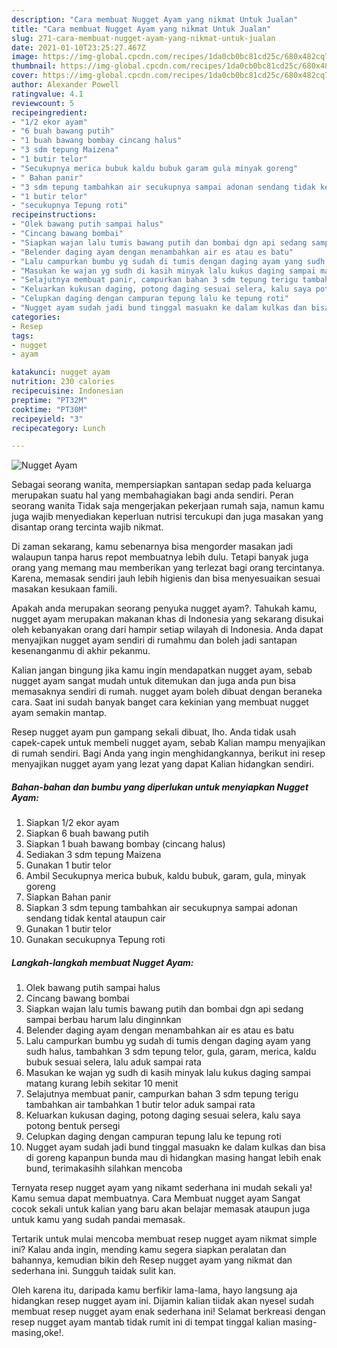 ```yaml
---
description: "Cara membuat Nugget Ayam yang nikmat Untuk Jualan"
title: "Cara membuat Nugget Ayam yang nikmat Untuk Jualan"
slug: 271-cara-membuat-nugget-ayam-yang-nikmat-untuk-jualan
date: 2021-01-10T23:25:27.467Z
image: https://img-global.cpcdn.com/recipes/1da0cb0bc81cd25c/680x482cq70/nugget-ayam-foto-resep-utama.jpg
thumbnail: https://img-global.cpcdn.com/recipes/1da0cb0bc81cd25c/680x482cq70/nugget-ayam-foto-resep-utama.jpg
cover: https://img-global.cpcdn.com/recipes/1da0cb0bc81cd25c/680x482cq70/nugget-ayam-foto-resep-utama.jpg
author: Alexander Powell
ratingvalue: 4.1
reviewcount: 5
recipeingredient:
- "1/2 ekor ayam"
- "6 buah bawang putih"
- "1 buah bawang bombay cincang halus"
- "3 sdm tepung Maizena"
- "1 butir telor"
- "Secukupnya merica bubuk kaldu bubuk garam gula minyak goreng"
- " Bahan panir"
- "3 sdm tepung tambahkan air secukupnya sampai adonan sendang tidak kental ataupun cair"
- "1 butir telor"
- "secukupnya Tepung roti"
recipeinstructions:
- "Olek bawang putih sampai halus"
- "Cincang bawang bombai"
- "Siapkan wajan lalu tumis bawang putih dan bombai dgn api sedang sampai berbau harum lalu dinginnkan"
- "Belender daging ayam dengan menambahkan air es atau es batu"
- "Lalu campurkan bumbu yg sudah di tumis dengan daging ayam yang sudh halus, tambahkan 3 sdm tepung telor, gula, garam, merica, kaldu bubuk sesuai selera, lalu aduk sampai rata"
- "Masukan ke wajan yg sudh di kasih minyak lalu kukus daging sampai matang kurang lebih sekitar 10 menit"
- "Selajutnya membuat panir, campurkan bahan 3 sdm tepung terigu tambahkan air tambahkan 1 butir telor aduk sampai rata"
- "Keluarkan kukusan daging, potong daging sesuai selera, kalu saya potong bentuk persegi"
- "Celupkan daging dengan campuran tepung lalu ke tepung roti"
- "Nugget ayam sudah jadi bund tinggal masuakn ke dalam kulkas dan bisa di goreng kapanpun bunda mau di hidangkan masing hangat lebih enak bund, terimakasihh silahkan mencoba"
categories:
- Resep
tags:
- nugget
- ayam

katakunci: nugget ayam 
nutrition: 230 calories
recipecuisine: Indonesian
preptime: "PT32M"
cooktime: "PT30M"
recipeyield: "3"
recipecategory: Lunch

---
```



![Nugget Ayam](https://img-global.cpcdn.com/recipes/1da0cb0bc81cd25c/680x482cq70/nugget-ayam-foto-resep-utama.jpg)

Sebagai seorang wanita, mempersiapkan santapan sedap pada keluarga merupakan suatu hal yang membahagiakan bagi anda sendiri. Peran seorang  wanita Tidak saja mengerjakan pekerjaan rumah saja, namun kamu juga wajib menyediakan keperluan nutrisi tercukupi dan juga masakan yang disantap orang tercinta wajib nikmat.

Di zaman  sekarang, kamu sebenarnya bisa mengorder masakan jadi walaupun tanpa harus repot membuatnya lebih dulu. Tetapi banyak juga orang yang memang mau memberikan yang terlezat bagi orang tercintanya. Karena, memasak sendiri jauh lebih higienis dan bisa menyesuaikan sesuai masakan kesukaan famili. 



Apakah anda merupakan seorang penyuka nugget ayam?. Tahukah kamu, nugget ayam merupakan makanan khas di Indonesia yang sekarang disukai oleh kebanyakan orang dari hampir setiap wilayah di Indonesia. Anda dapat menyajikan nugget ayam sendiri di rumahmu dan boleh jadi santapan kesenanganmu di akhir pekanmu.

Kalian jangan bingung jika kamu ingin mendapatkan nugget ayam, sebab nugget ayam sangat mudah untuk ditemukan dan juga anda pun bisa memasaknya sendiri di rumah. nugget ayam boleh dibuat dengan beraneka cara. Saat ini sudah banyak banget cara kekinian yang membuat nugget ayam semakin mantap.

Resep nugget ayam pun gampang sekali dibuat, lho. Anda tidak usah capek-capek untuk membeli nugget ayam, sebab Kalian mampu menyajikan di rumah sendiri. Bagi Anda yang ingin menghidangkannya, berikut ini resep menyajikan nugget ayam yang lezat yang dapat Kalian hidangkan sendiri.

<!--inarticleads1-->

##### Bahan-bahan dan bumbu yang diperlukan untuk menyiapkan Nugget Ayam:

1. Siapkan 1/2 ekor ayam
1. Siapkan 6 buah bawang putih
1. Siapkan 1 buah bawang bombay (cincang halus)
1. Sediakan 3 sdm tepung Maizena
1. Gunakan 1 butir telor
1. Ambil Secukupnya merica bubuk, kaldu bubuk, garam, gula, minyak goreng
1. Siapkan  Bahan panir
1. Siapkan 3 sdm tepung tambahkan air secukupnya sampai adonan sendang tidak kental ataupun cair
1. Gunakan 1 butir telor
1. Gunakan secukupnya Tepung roti




<!--inarticleads2-->

##### Langkah-langkah membuat Nugget Ayam:

1. Olek bawang putih sampai halus
1. Cincang bawang bombai
1. Siapkan wajan lalu tumis bawang putih dan bombai dgn api sedang sampai berbau harum lalu dinginnkan
1. Belender daging ayam dengan menambahkan air es atau es batu
1. Lalu campurkan bumbu yg sudah di tumis dengan daging ayam yang sudh halus, tambahkan 3 sdm tepung telor, gula, garam, merica, kaldu bubuk sesuai selera, lalu aduk sampai rata
1. Masukan ke wajan yg sudh di kasih minyak lalu kukus daging sampai matang kurang lebih sekitar 10 menit
1. Selajutnya membuat panir, campurkan bahan 3 sdm tepung terigu tambahkan air tambahkan 1 butir telor aduk sampai rata
1. Keluarkan kukusan daging, potong daging sesuai selera, kalu saya potong bentuk persegi
1. Celupkan daging dengan campuran tepung lalu ke tepung roti
1. Nugget ayam sudah jadi bund tinggal masuakn ke dalam kulkas dan bisa di goreng kapanpun bunda mau di hidangkan masing hangat lebih enak bund, terimakasihh silahkan mencoba




Ternyata resep nugget ayam yang nikamt sederhana ini mudah sekali ya! Kamu semua dapat membuatnya. Cara Membuat nugget ayam Sangat cocok sekali untuk kalian yang baru akan belajar memasak ataupun juga untuk kamu yang sudah pandai memasak.

Tertarik untuk mulai mencoba membuat resep nugget ayam nikmat simple ini? Kalau anda ingin, mending kamu segera siapkan peralatan dan bahannya, kemudian bikin deh Resep nugget ayam yang nikmat dan sederhana ini. Sungguh taidak sulit kan. 

Oleh karena itu, daripada kamu berfikir lama-lama, hayo langsung aja hidangkan resep nugget ayam ini. Dijamin kalian tiidak akan nyesel sudah membuat resep nugget ayam enak sederhana ini! Selamat berkreasi dengan resep nugget ayam mantab tidak rumit ini di tempat tinggal kalian masing-masing,oke!.

